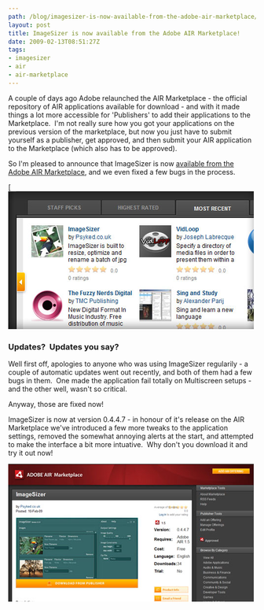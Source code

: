```yaml
---
path: /blog/imagesizer-is-now-available-from-the-adobe-air-marketplace/
layout: post
title: ImageSizer is now available from the Adobe AIR Marketplace!
date: 2009-02-13T08:51:27Z
tags:
- imagesizer
- air
- air-marketplace
---
```


A couple of days ago Adobe relaunched the AIR Marketplace - the official repository of AIR applications available for download - and with it made things a lot more accessible for 'Publishers' to add their applications to the Marketplace.  I'm not really sure how you got your applications on the previous version of the marketplace, but now you just have to submit yourself as a publisher, get approved, and then submit your AIR application to the Marketplace (which also has to be approved).

So I'm pleased to announce that ImageSizer is now [available from the Adobe AIR Marketplace](http://www.adobe.com/cfusion/marketplace/index.cfm?event=marketplace.offering&offeringid=10740&marketplaceid=1), and we even fixed a few bugs in the process.

[![ImageSizer on the Adobe AIR Marketplace](imagesizer.jpg)

### Updates?  Updates you say?

Well first off, apologies to anyone who was using ImageSizer regularily - a couple of automatic updates went out recently, and both of them had a few bugs in them.  One made the application fail totally on Multiscreen setups - and the other well, wasn't so critical.

Anyway, those are fixed now!

ImageSizer is now at version 0.4.4.7 - in honour of it's release on the AIR Marketplace we've introduced a few more tweaks to the application settings, removed the somewhat annoying alerts at the start, and attempted to make the interface a bit more intuative.  Why don't you download it and try it out now!

![ImageSizer on AIR Marketplace](imagesizer2.jpg)
